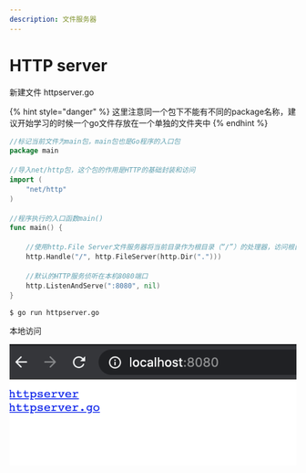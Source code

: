 ```yaml
---
description: 文件服务器
---
```


# HTTP server

新建文件 httpserver.go

{% hint style="danger" %}
这里注意同一个包下不能有不同的package名称，建议开始学习的时候一个go文件存放在一个单独的文件夹中
{% endhint %}

```go
//标记当前文件为main包，main包也是Go程序的入口包
package main

//导入net/http包，这个包的作用是HTTP的基础封装和访问
import (
	"net/http"
)

//程序执行的入口函数main()
func main() {
	
	//使用http.File Server文件服务器将当前目录作为根目录（“/”）的处理器，访问根目录，就会进入当前目录
	http.Handle("/", http.FileServer(http.Dir(".")))
	
	//默认的HTTP服务侦听在本机8080端口
	http.ListenAndServe(":8080", nil)
}
```

```text
$ go run httpserver.go
```

本地访问 

![](../../.gitbook/assets/jie-ping-2020052111.50.03.png)

